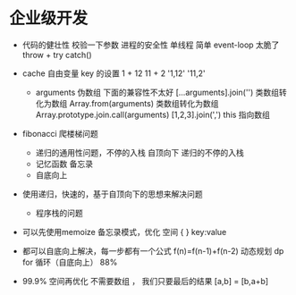 # 企业级开发

- 代码的健壮性
    校验一下参数
    进程的安全性
    单线程 简单 event-loop 太脆了
    throw + try catch()

- cache 自由变量 key 的设置
    1 + 12  11 + 2  '1,12' '11,2'
    - arguments 伪数组 下面的兼容性不太好
    [...arguments].join('') 类数组转化为数组
    Array.from(arguments) 类数组转化为数组
    Array.prototype.join.call(arguments) 
    [1,2,3].join(',') this 指向数组

- fibonacci 爬楼梯问题
    - 递归的通用性问题，不停的入栈
        自顶向下  递归的不停的入栈
    - 记忆函数 备忘录
    - 自底向上

- 使用递归，快速的，基于自顶向下的思想来解决问题
    - 程序栈的问题
- 可以先使用memoize 备忘录模式，优化
    空间 { } key:value
- 都可以自底向上解决，每一步都有一个公式 f(n)=f(n-1)+f(n-2)  动态规划 dp 
    for 循环（自底向上） 88%
- 99.9%
    空间再优化 不需要数组 ， 我们只要最后的结果
    [a,b] = [b,a+b]